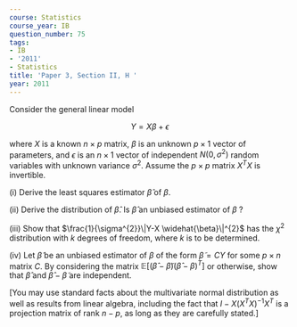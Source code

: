 ```yaml
---
course: Statistics
course_year: IB
question_number: 75
tags:
- IB
- '2011'
- Statistics
title: 'Paper 3, Section II, H '
year: 2011
---
```




Consider the general linear model

$$Y=X \beta+\epsilon$$

where $X$ is a known $n \times p$ matrix, $\beta$ is an unknown $p \times 1$ vector of parameters, and $\epsilon$ is an $n \times 1$ vector of independent $N\left(0, \sigma^{2}\right)$ random variables with unknown variance $\sigma^{2}$. Assume the $p \times p$ matrix $X^{T} X$ is invertible.

(i) Derive the least squares estimator $\widehat{\beta}$ of $\beta$.

(ii) Derive the distribution of $\widehat{\beta}$. Is $\widehat{\beta}$ an unbiased estimator of $\beta$ ?

(iii) Show that $\frac{1}{\sigma^{2}}\|Y-X \widehat{\beta}\|^{2}$ has the $\chi^{2}$ distribution with $k$ degrees of freedom, where $k$ is to be determined.

(iv) Let $\tilde{\beta}$ be an unbiased estimator of $\beta$ of the form $\tilde{\beta}=C Y$ for some $p \times n$ matrix $C$. By considering the matrix $\mathbb{E}\left[(\widehat{\beta}-\widetilde{\beta})(\widehat{\beta}-\beta)^{T}\right]$ or otherwise, show that $\widehat{\beta}$ and $\widehat{\beta}-\widetilde{\beta}$ are independent.

[You may use standard facts about the multivariate normal distribution as well as results from linear algebra, including the fact that $I-X\left(X^{T} X\right)^{-1} X^{T}$ is a projection matrix of rank $n-p$, as long as they are carefully stated.]
